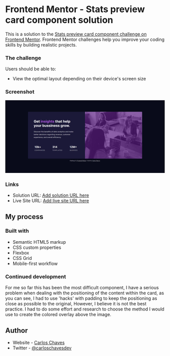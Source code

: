 # Frontend Mentor - Stats preview card component solution

This is a solution to the [Stats preview card component challenge on Frontend Mentor](https://www.frontendmentor.io/challenges/stats-preview-card-component-8JqbgoU62). Frontend Mentor challenges help you improve your coding skills by building realistic projects. 

### The challenge

Users should be able to:

- View the optimal layout depending on their device's screen size

### Screenshot

![](images/desktop.png)

### Links

- Solution URL: [Add solution URL here](https://your-solution-url.com)
- Live Site URL: [Add live site URL here](https://your-live-site-url.com)

## My process

### Built with

- Semantic HTML5 markup
- CSS custom properties
- Flexbox
- CSS Grid
- Mobile-first workflow

### Continued development

For me so far this has been the most difficult component, I have a serious problem when dealing with the positioning of the content within the card, as you can see, I had to use 'hacks' with padding to keep the positioning as close as possible to the original, However, I believe it is not the best practice. I had to do some effort and research to choose the method I would use to create the colored overlay above the image.

## Author

- Website - [Carlos Chaves](https://github.com/sircarloschaves)
- Twitter - [@carloschavesdev](https://twitter.com/carloschavesdev)